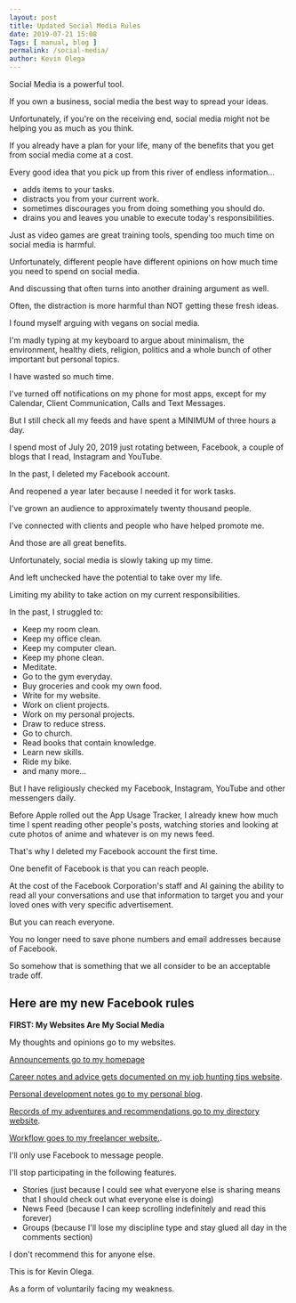 ```yaml
--- 
layout: post 
title: Updated Social Media Rules
date: 2019-07-21 15:08
Tags: [ manual, blog ]
permalink: /social-media/ 
author: Kevin Olega 
--- 
```

Social Media is a powerful tool.

If you own a business, social media the best way to spread your ideas.

Unfortunately, if you're on the receiving end, social media might not be helping you as much as you think.

If you already have a plan for your life, many of the benefits that you get from social media come at a cost.

Every good idea that you pick up from this river of endless information...

- adds items to your tasks.
- distracts you from your current work.
- sometimes discourages you from doing something you should do.
- drains you and leaves you unable to execute today's responsibilities.

Just as video games are great training tools, spending too much time on social media is harmful.

Unfortunately, different people have different opinions on how much time you need to spend on social media.

And discussing that often turns into another draining argument as well.

Often, the distraction is more harmful than NOT getting these fresh ideas.

I found myself arguing with vegans on social media.

I'm madly typing at my keyboard to argue about minimalism, the environment, healthy diets, religion, politics and a whole bunch of other important but personal topics.

I have wasted so much time.

I've turned off notifications on my phone for most apps, except for my Calendar, Client Communication, Calls and Text Messages.

But I still check all my feeds and have spent a MINIMUM of three hours a day.

I spend most of July 20, 2019 just rotating between, Facebook, a couple of blogs that I read, Instagram and YouTube.

In the past, I deleted my Facebook account.

And reopened a year later because I needed it for work tasks.

I've grown an audience to approximately twenty thousand people.

I've connected with clients and people who have helped promote me.

And those are all great benefits.

Unfortunately, social media is slowly taking up my time.

And left unchecked have the potential to take over my life.

Limiting my ability to take action on my current responsibilities.

In the past, I struggled to:

- Keep my room clean.
- Keep my office clean.
- Keep my computer clean.
- Keep my phone clean.
- Meditate.
- Go to the gym everyday.
- Buy groceries and cook my own food.
- Write for my website.
- Work on client projects.
- Work on my personal projects.
- Draw to reduce stress.
- Go to church.
- Read books that contain knowledge.
- Learn new skills.
- Ride my bike.
- and many more...

But I have religiously checked my Facebook, Instagram, YouTube and other messengers daily.

Before Apple rolled out the App Usage Tracker, I already knew how much time I spent reading other people's posts, watching stories and looking at cute photos of anime and whatever is on my news feed.

That's why I deleted my Facebook account the first time.

One benefit of Facebook is that you can reach people.

At the cost of the Facebook Corporation's staff and AI gaining the ability to read all your conversations and use that information to target you and your loved ones with very specific advertisement.

But you can reach everyone.

You no longer need to save phone numbers and email addresses because of Facebook.

So somehow that is something that we all consider to be an acceptable trade off.

## Here are my new Facebook rules

**FIRST: My Websites Are My Social Media**

My thoughts and opinions go to my websites.

[Announcements go to my homepage](https://kevinolega.com/now)

[Career notes and advice gets documented on my job hunting tips website](https://callcentertrainingtips.com).

[Personal development notes go to my personal blog](https://minimalchanges.com).

[Records of my adventures and recommendations go to my directory website](https://philippineislandliving.com).

[Workflow goes to my freelancer website.](https://businessideasph.com).

I'll only use Facebook to message people.

I'll stop participating in the following features.

- Stories (just because I could see what everyone else is sharing means that I should check out what everyone else is doing)
- News Feed (because I can keep scrolling indefinitely and read this forever)
- Groups (because I'll lose my discipline type and stay glued all day in the comments section)

I don't recommend this for anyone else.

This is for Kevin Olega.

As a form of voluntarily facing my weakness.